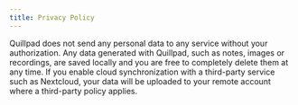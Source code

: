 ```yaml
---
title: Privacy Policy
---
```

Quillpad does not send any personal data to any service without your authorization.
Any data generated with Quillpad, such as notes, images or recordings, are saved locally and you are free to completely delete them at any time.
If you enable cloud synchronization with a third-party service such as Nextcloud, your data will be uploaded to your remote account where a third-party policy applies.
